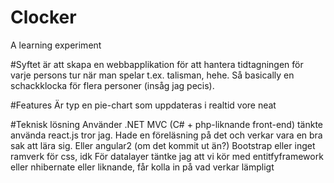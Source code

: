 # Clocker
A learning experiment


#Syftet 
är att skapa en webbapplikation för att hantera tidtagningen för varje persons tur när man spelar t.ex. talisman, hehe. Så basically en schackklocka för flera personer (insåg jag pecis). 

#Features
Är typ en pie-chart som uppdateras i realtid vore neat

#Teknisk lösning
Använder .NET MVC (C# + php-liknande front-end)
tänkte använda react.js tror jag. Hade en föreläsning på det och verkar vara en bra sak att lära sig. Eller angular2 (om det kommit ut än?)
Bootstrap eller inget ramverk för css, idk
För datalayer täntke jag att vi kör med entitfyframework eller nhibernate eller liknande, får kolla in på vad verkar lämpligt
